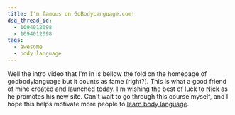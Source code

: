 ```yaml
---
title: I'm famous on GoBodyLanguage.com!
dsq_thread_id:
  - 1094012098
  - 1094012098
tags:
  - awesome
  - body language
---
```


Well the intro video that I'm in is bellow the fold on the homepage of godbodylanguage but it counts as fame (right?). This is what a good friend of mine created and launched today. I'm wishing the best of luck to [Nick][nick] as he promotes his new site. Can't wait to go through this course myself, and I hope this helps motivate more people to [learn body language][gbl].

[nick]: http://nickbudden.com/
[gbl]: http://gobodylanguage.com/
